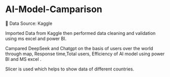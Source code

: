# AI-Model-Camparison

🧾 Data Source: Kaggle 

Imported Data from Kaggle then performed data cleaning and validation using ms excel and power BI.

Campared DeepSeek and Chatgpt on the basis of users over the world through map, Response time,Total users, Efficiency of AI model using power BI and MS excel .

Slicer is used which helps to show data of different countries.

